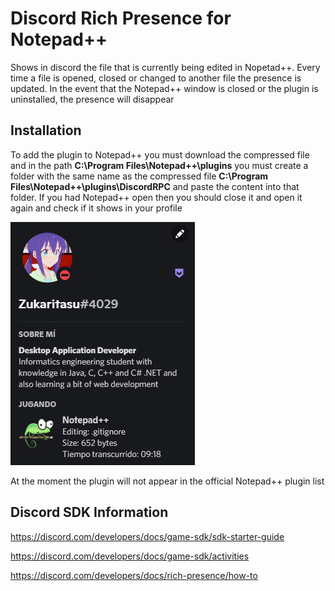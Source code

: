 # Discord Rich Presence for Notepad++

Shows in discord the file that is currently being edited in Nopetad++. Every time a file is opened, closed or changed to another file the presence is updated. In the event that the Notepad++ window is closed or the plugin is uninstalled, the presence will disappear 

## Installation

To add the plugin to Notepad++ you must download the compressed file and in the path **C:\Program Files\Notepad++\plugins** you must create a folder with the same name as the compressed file **C:\Program Files\Notepad++\plugins\DiscordRPC** and paste the content into that folder. If you had Notepad++ open then you should close it and open it again and check if it shows in your profile

![](./sample_rpc.png)

At the moment the plugin will not appear in the official Notepad++ plugin list 

## Discord SDK Information

https://discord.com/developers/docs/game-sdk/sdk-starter-guide

https://discord.com/developers/docs/game-sdk/activities

https://discord.com/developers/docs/rich-presence/how-to
